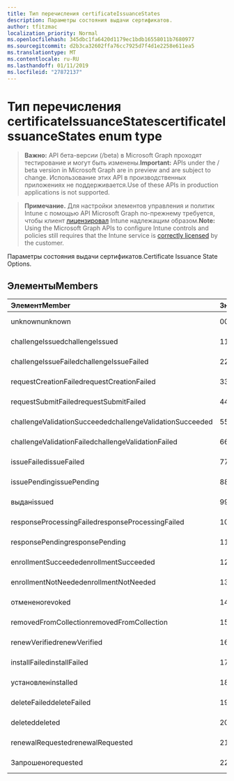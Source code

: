 ```yaml
---
title: Тип перечисления certificateIssuanceStates
description: Параметры состояния выдачи сертификатов.
author: tfitzmac
localization_priority: Normal
ms.openlocfilehash: 345dbc1fa6420d1179ec1bdb16558011b7680977
ms.sourcegitcommit: d2b3ca32602ffa76cc7925d7f4d1e2258e611ea5
ms.translationtype: MT
ms.contentlocale: ru-RU
ms.lasthandoff: 01/11/2019
ms.locfileid: "27872137"
---
```

# <a name="certificateissuancestates-enum-type"></a><span data-ttu-id="843f9-103">Тип перечисления certificateIssuanceStates</span><span class="sxs-lookup"><span data-stu-id="843f9-103">certificateIssuanceStates enum type</span></span>

> <span data-ttu-id="843f9-104">**Важно:** API бета-версии (/beta) в Microsoft Graph проходят тестирование и могут быть изменены.</span><span class="sxs-lookup"><span data-stu-id="843f9-104">**Important:** APIs under the / beta version in Microsoft Graph are in preview and are subject to change.</span></span> <span data-ttu-id="843f9-105">Использование этих API в производственных приложениях не поддерживается.</span><span class="sxs-lookup"><span data-stu-id="843f9-105">Use of these APIs in production applications is not supported.</span></span>

> <span data-ttu-id="843f9-106">**Примечание.** Для настройки элементов управления и политик Intune с помощью API Microsoft Graph по-прежнему требуется, чтобы клиент [лицензировал](https://go.microsoft.com/fwlink/?linkid=839381) Intune надлежащим образом.</span><span class="sxs-lookup"><span data-stu-id="843f9-106">**Note:** Using the Microsoft Graph APIs to configure Intune controls and policies still requires that the Intune service is [correctly licensed](https://go.microsoft.com/fwlink/?linkid=839381) by the customer.</span></span>

<span data-ttu-id="843f9-107">Параметры состояния выдачи сертификатов.</span><span class="sxs-lookup"><span data-stu-id="843f9-107">Certificate Issuance State Options.</span></span>
## <a name="members"></a><span data-ttu-id="843f9-108">Элементы</span><span class="sxs-lookup"><span data-stu-id="843f9-108">Members</span></span>
|<span data-ttu-id="843f9-109">Элемент</span><span class="sxs-lookup"><span data-stu-id="843f9-109">Member</span></span>|<span data-ttu-id="843f9-110">Значение</span><span class="sxs-lookup"><span data-stu-id="843f9-110">Value</span></span>|<span data-ttu-id="843f9-111">Описание</span><span class="sxs-lookup"><span data-stu-id="843f9-111">Description</span></span>|
|:---|:---|:---|
|<span data-ttu-id="843f9-112">unknown</span><span class="sxs-lookup"><span data-stu-id="843f9-112">unknown</span></span>|<span data-ttu-id="843f9-113">0</span><span class="sxs-lookup"><span data-stu-id="843f9-113">0</span></span>|<span data-ttu-id="843f9-114">Н/Д</span><span class="sxs-lookup"><span data-stu-id="843f9-114">Not yet documented</span></span>|
|<span data-ttu-id="843f9-115">challengeIssued</span><span class="sxs-lookup"><span data-stu-id="843f9-115">challengeIssued</span></span>|<span data-ttu-id="843f9-116">1</span><span class="sxs-lookup"><span data-stu-id="843f9-116">1</span></span>|<span data-ttu-id="843f9-117">Н/Д</span><span class="sxs-lookup"><span data-stu-id="843f9-117">Not yet documented</span></span>|
|<span data-ttu-id="843f9-118">challengeIssueFailed</span><span class="sxs-lookup"><span data-stu-id="843f9-118">challengeIssueFailed</span></span>|<span data-ttu-id="843f9-119">2</span><span class="sxs-lookup"><span data-stu-id="843f9-119">2</span></span>|<span data-ttu-id="843f9-120">Н/Д</span><span class="sxs-lookup"><span data-stu-id="843f9-120">Not yet documented</span></span>|
|<span data-ttu-id="843f9-121">requestCreationFailed</span><span class="sxs-lookup"><span data-stu-id="843f9-121">requestCreationFailed</span></span>|<span data-ttu-id="843f9-122">3</span><span class="sxs-lookup"><span data-stu-id="843f9-122">3</span></span>|<span data-ttu-id="843f9-123">Н/Д</span><span class="sxs-lookup"><span data-stu-id="843f9-123">Not yet documented</span></span>|
|<span data-ttu-id="843f9-124">requestSubmitFailed</span><span class="sxs-lookup"><span data-stu-id="843f9-124">requestSubmitFailed</span></span>|<span data-ttu-id="843f9-125">4</span><span class="sxs-lookup"><span data-stu-id="843f9-125">4</span></span>|<span data-ttu-id="843f9-126">Н/Д</span><span class="sxs-lookup"><span data-stu-id="843f9-126">Not yet documented</span></span>|
|<span data-ttu-id="843f9-127">challengeValidationSucceeded</span><span class="sxs-lookup"><span data-stu-id="843f9-127">challengeValidationSucceeded</span></span>|<span data-ttu-id="843f9-128">5</span><span class="sxs-lookup"><span data-stu-id="843f9-128">5</span></span>|<span data-ttu-id="843f9-129">Н/Д</span><span class="sxs-lookup"><span data-stu-id="843f9-129">Not yet documented</span></span>|
|<span data-ttu-id="843f9-130">challengeValidationFailed</span><span class="sxs-lookup"><span data-stu-id="843f9-130">challengeValidationFailed</span></span>|<span data-ttu-id="843f9-131">6</span><span class="sxs-lookup"><span data-stu-id="843f9-131">6</span></span>|<span data-ttu-id="843f9-132">Н/Д</span><span class="sxs-lookup"><span data-stu-id="843f9-132">Not yet documented</span></span>|
|<span data-ttu-id="843f9-133">issueFailed</span><span class="sxs-lookup"><span data-stu-id="843f9-133">issueFailed</span></span>|<span data-ttu-id="843f9-134">7</span><span class="sxs-lookup"><span data-stu-id="843f9-134">7</span></span>|<span data-ttu-id="843f9-135">Н/Д</span><span class="sxs-lookup"><span data-stu-id="843f9-135">Not yet documented</span></span>|
|<span data-ttu-id="843f9-136">issuePending</span><span class="sxs-lookup"><span data-stu-id="843f9-136">issuePending</span></span>|<span data-ttu-id="843f9-137">8</span><span class="sxs-lookup"><span data-stu-id="843f9-137">8</span></span>|<span data-ttu-id="843f9-138">Н/Д</span><span class="sxs-lookup"><span data-stu-id="843f9-138">Not yet documented</span></span>|
|<span data-ttu-id="843f9-139">выдан</span><span class="sxs-lookup"><span data-stu-id="843f9-139">issued</span></span>|<span data-ttu-id="843f9-140">9</span><span class="sxs-lookup"><span data-stu-id="843f9-140">9</span></span>|<span data-ttu-id="843f9-141">Н/Д</span><span class="sxs-lookup"><span data-stu-id="843f9-141">Not yet documented</span></span>|
|<span data-ttu-id="843f9-142">responseProcessingFailed</span><span class="sxs-lookup"><span data-stu-id="843f9-142">responseProcessingFailed</span></span>|<span data-ttu-id="843f9-143">10</span><span class="sxs-lookup"><span data-stu-id="843f9-143">10</span></span>|<span data-ttu-id="843f9-144">Н/Д</span><span class="sxs-lookup"><span data-stu-id="843f9-144">Not yet documented</span></span>|
|<span data-ttu-id="843f9-145">responsePending</span><span class="sxs-lookup"><span data-stu-id="843f9-145">responsePending</span></span>|<span data-ttu-id="843f9-146">11</span><span class="sxs-lookup"><span data-stu-id="843f9-146">11</span></span>|<span data-ttu-id="843f9-147">Н/Д</span><span class="sxs-lookup"><span data-stu-id="843f9-147">Not yet documented</span></span>|
|<span data-ttu-id="843f9-148">enrollmentSucceeded</span><span class="sxs-lookup"><span data-stu-id="843f9-148">enrollmentSucceeded</span></span>|<span data-ttu-id="843f9-149">12</span><span class="sxs-lookup"><span data-stu-id="843f9-149">12</span></span>|<span data-ttu-id="843f9-150">Н/Д</span><span class="sxs-lookup"><span data-stu-id="843f9-150">Not yet documented</span></span>|
|<span data-ttu-id="843f9-151">enrollmentNotNeeded</span><span class="sxs-lookup"><span data-stu-id="843f9-151">enrollmentNotNeeded</span></span>|<span data-ttu-id="843f9-152">13</span><span class="sxs-lookup"><span data-stu-id="843f9-152">13</span></span>|<span data-ttu-id="843f9-153">Н/Д</span><span class="sxs-lookup"><span data-stu-id="843f9-153">Not yet documented</span></span>|
|<span data-ttu-id="843f9-154">отменено</span><span class="sxs-lookup"><span data-stu-id="843f9-154">revoked</span></span>|<span data-ttu-id="843f9-155">14</span><span class="sxs-lookup"><span data-stu-id="843f9-155">14</span></span>|<span data-ttu-id="843f9-156">Н/Д</span><span class="sxs-lookup"><span data-stu-id="843f9-156">Not yet documented</span></span>|
|<span data-ttu-id="843f9-157">removedFromCollection</span><span class="sxs-lookup"><span data-stu-id="843f9-157">removedFromCollection</span></span>|<span data-ttu-id="843f9-158">15</span><span class="sxs-lookup"><span data-stu-id="843f9-158">15</span></span>|<span data-ttu-id="843f9-159">Н/Д</span><span class="sxs-lookup"><span data-stu-id="843f9-159">Not yet documented</span></span>|
|<span data-ttu-id="843f9-160">renewVerified</span><span class="sxs-lookup"><span data-stu-id="843f9-160">renewVerified</span></span>|<span data-ttu-id="843f9-161">16</span><span class="sxs-lookup"><span data-stu-id="843f9-161">16</span></span>|<span data-ttu-id="843f9-162">Н/Д</span><span class="sxs-lookup"><span data-stu-id="843f9-162">Not yet documented</span></span>|
|<span data-ttu-id="843f9-163">installFailed</span><span class="sxs-lookup"><span data-stu-id="843f9-163">installFailed</span></span>|<span data-ttu-id="843f9-164">17</span><span class="sxs-lookup"><span data-stu-id="843f9-164">17</span></span>|<span data-ttu-id="843f9-165">Н/Д</span><span class="sxs-lookup"><span data-stu-id="843f9-165">Not yet documented</span></span>|
|<span data-ttu-id="843f9-166">установлен</span><span class="sxs-lookup"><span data-stu-id="843f9-166">installed</span></span>|<span data-ttu-id="843f9-167">18</span><span class="sxs-lookup"><span data-stu-id="843f9-167">18</span></span>|<span data-ttu-id="843f9-168">Н/Д</span><span class="sxs-lookup"><span data-stu-id="843f9-168">Not yet documented</span></span>|
|<span data-ttu-id="843f9-169">deleteFailed</span><span class="sxs-lookup"><span data-stu-id="843f9-169">deleteFailed</span></span>|<span data-ttu-id="843f9-170">19</span><span class="sxs-lookup"><span data-stu-id="843f9-170">19</span></span>|<span data-ttu-id="843f9-171">Н/Д</span><span class="sxs-lookup"><span data-stu-id="843f9-171">Not yet documented</span></span>|
|<span data-ttu-id="843f9-172">deleted</span><span class="sxs-lookup"><span data-stu-id="843f9-172">deleted</span></span>|<span data-ttu-id="843f9-173">20</span><span class="sxs-lookup"><span data-stu-id="843f9-173">20</span></span>|<span data-ttu-id="843f9-174">Н/Д</span><span class="sxs-lookup"><span data-stu-id="843f9-174">Not yet documented</span></span>|
|<span data-ttu-id="843f9-175">renewalRequested</span><span class="sxs-lookup"><span data-stu-id="843f9-175">renewalRequested</span></span>|<span data-ttu-id="843f9-176">21</span><span class="sxs-lookup"><span data-stu-id="843f9-176">21</span></span>|<span data-ttu-id="843f9-177">Н/Д</span><span class="sxs-lookup"><span data-stu-id="843f9-177">Not yet documented</span></span>|
|<span data-ttu-id="843f9-178">Запрошено</span><span class="sxs-lookup"><span data-stu-id="843f9-178">requested</span></span>|<span data-ttu-id="843f9-179">22</span><span class="sxs-lookup"><span data-stu-id="843f9-179">22</span></span>|<span data-ttu-id="843f9-180">Н/Д</span><span class="sxs-lookup"><span data-stu-id="843f9-180">Not yet documented</span></span>|





